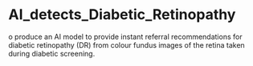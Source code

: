 # AI_detects_Diabetic_Retinopathy
o produce an AI model to provide instant referral recommendations for diabetic retinopathy (DR) from colour fundus images of the retina taken during diabetic screening.
